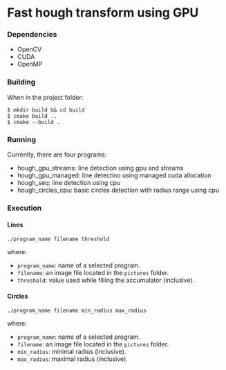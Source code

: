 # Fast hough transform using GPU

### Dependencies
- OpenCV
- CUDA
- OpenMP

### Building
When in the project folder:
```
$ mkdir build && cd build
$ cmake build ..
$ cmake --build .
```

### Running
Currently, there are four programs:
- hough_gpu_streams: line detection using gpu and streams
- hough_gpu_managed: line detectino using managed cuda allocation
- hough_seq: line detection using cpu
- hough_circles_cpu: basic circles detection with radius range using cpu

### Execution
#### Lines
```
./program_name filename threshold
```
where:
- `program_name`: name of a selected program.
- `filename`: an image file located in the `pictures` folder.
- `threshold`: value used while filling the accumulator (inclusive).

#### Circles
```
./program_name filename min_radius max_radius
```
where:
- `program_name`: name of a selected program.
- `filename`: an image file located in the `pictures` folder.
- `min_radius`: minimal radius (inclusive).
- `max_radius`: maximal radius (inclusive).

